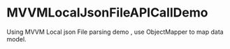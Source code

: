 # MVVMLocalJsonFileAPICallDemo
Using MVVM Local json File parsing demo , use ObjectMapper to map data model.

